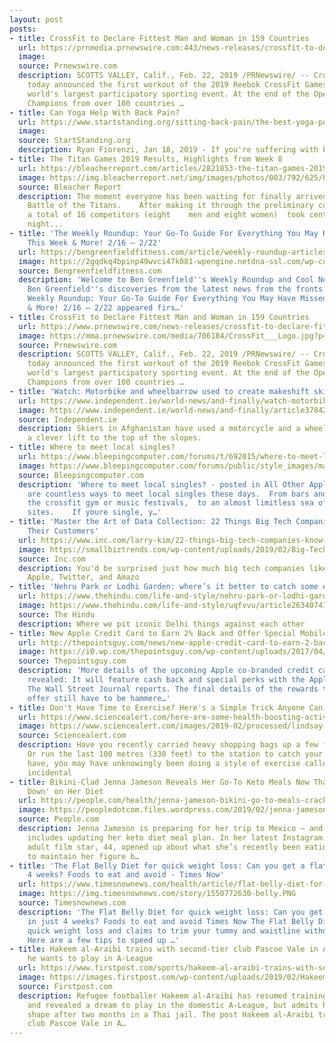 ```yaml
---
layout: post
posts:
- title: CrossFit to Declare Fittest Man and Woman in 159 Countries
  url: https://prnmedia.prnewswire.com:443/news-releases/crossfit-to-declare-fittest-man-and-woman-in-159-countries-300800211.html
  image: 
  source: Prnewswire.com
  description: SCOTTS VALLEY, Calif., Feb. 22, 2019 /PRNewswire/ -- CrossFit, Inc.
    today announced the first workout of the 2019 Reebok CrossFit Games Open, the
    world's largest participatory sporting event. At the end of the Open, National
    Champions from over 100 countries …
- title: Can Yoga Help With Back Pain?
  url: https://www.startstanding.org/sitting-back-pain/the-best-yoga-poses-for-back-pain/#wtf
  image: 
  source: StartStanding.org
  description: Ryan Fiorenzi, Jan 18, 2019 - If you're suffering with back pain and you're considering yoga, don't expect immediate results. It may have taken you years to get to the point where you developed back pain, so give it time for your body and mind to change.
- title: The Titan Games 2019 Results, Highlights from Week 8
  url: https://bleacherreport.com/articles/2821853-the-titan-games-2019-results-highlights-from-week-8
  image: https://img.bleacherreport.net/img/images/photos/003/792/625/hi-res-fbf7a22a3bf4023b251817b81b64de7f_crop_exact.jpg?w=1200&h=1200&q=75
  source: Bleacher Report
  description: The moment everyone has been waiting for finally arrived Thursday—the
    Battle of the Titans.    After making it through the preliminary competitions,
    a total of 16 competitors (eight    men and eight women)  took center stage Thursday
    night...
- title: 'The Weekly Roundup: Your Go-To Guide For Everything You May Have Missed
    This Week & More! 2/16 – 2/22'
  url: https://bengreenfieldfitness.com/article/weekly-roundup-articles/weekly-roundup-2-16-2-22/
  image: https://2gqdkq4bpinp49wvci47k081-wpengine.netdna-ssl.com/wp-content/uploads/2019/02/Untitled-design-9.png
  source: Bengreenfieldfitness.com
  description: 'Welcome to Ben Greenfield''s Weekly Roundup and Cool New Discoveries!
    Ben Greenfield''s discoveries from the latest news from the fronts The post The
    Weekly Roundup: Your Go-To Guide For Everything You May Have Missed This Week
    & More! 2/16 – 2/22 appeared firs…'
- title: CrossFit to Declare Fittest Man and Woman in 159 Countries
  url: https://www.prnewswire.com/news-releases/crossfit-to-declare-fittest-man-and-woman-in-159-countries-300800211.html
  image: https://mma.prnewswire.com/media/706184/CrossFit___Logo.jpg?p=facebook
  source: Prnewswire.com
  description: SCOTTS VALLEY, Calif., Feb. 22, 2019 /PRNewswire/ -- CrossFit, Inc.
    today announced the first workout of the 2019 Reebok CrossFit Games Open, the
    world's largest participatory sporting event. At the end of the Open, National
    Champions from over 100 countries …
- title: 'Watch: Motorbike and wheelbarrow used to create makeshift ski lift'
  url: https://www.independent.ie/world-news/and-finally/watch-motorbike-and-wheelbarrow-used-to-create-makeshift-ski-lift-37842617.html
  image: https://www.independent.ie/world-news/and-finally/article37842613.ece/ALTERNATES/h342/ipanews_7f2e7748-293c-47c2-a921-bd271fcb814d_1
  source: Independent.ie
  description: Skiers in Afghanistan have used a motorcycle and a wheelbarrow to create
    a clever lift to the top of the slopes.
- title: Where to meet local singles?
  url: https://www.bleepingcomputer.com/forums/t/692015/where-to-meet-local-singles/
  image: https://www.bleepingcomputer.com/forums/public/style_images/master/meta_image.png
  source: Bleepingcomputer.com
  description: 'Where to meet local singles? - posted in All Other Applications: There
    are countless ways to meet local singles these days.  From bars and cafes, to
    the crossfit gym or music festivals,  to an almost limitless sea of online dating
    sites.    If youre single, y…'
- title: 'Master the Art of Data Collection: 22 Things Big Tech Companies Know about
    Their Customers'
  url: https://www.inc.com/larry-kim/22-things-big-tech-companies-know-about-you.html
  image: https://smallbiztrends.com/wp-content/uploads/2019/02/Big-Tech.png
  source: Inc.com
  description: You'd be surprised just how much big tech companies like Google, Facebook,
    Apple, Twitter, and Amazo
- title: 'Nehru Park or Lodhi Garden: where’s it better to catch some exercise?'
  url: https://www.thehindu.com/life-and-style/nehru-park-or-lodhi-garden-wheres-it-better-to-catch-some-exercise/article26340742.ece
  image: https://www.thehindu.com/life-and-style/uqfvvu/article26340741.ece/ALTERNATES/LANDSCAPE_615/22DMCNEHRUPARK
  source: The Hindu
  description: Where we pit iconic Delhi things against each other
- title: New Apple Credit Card to Earn 2% Back and Offer Special Mobile Wallet Perks
  url: http://thepointsguy.com/news/new-apple-credit-card-to-earn-2-back-and-offer-special-mobile-wallet-perks/
  image: https://i0.wp.com/thepointsguy.com/wp-content/uploads/2017/04/GettyImages-480662250.jpg?fit=3000%2C1964px&ssl=1
  source: Thepointsguy.com
  description: 'More details of the upcoming Apple co-branded credit card have been
    revealed: It will feature cash back and special perks with the Apple Wallet app,
    The Wall Street Journal reports. The final details of the rewards the card will
    offer still have to be hammere…'
- title: Don't Have Time to Exercise? Here's a Simple Trick Anyone Can Squeeze In
  url: https://www.sciencealert.com/here-are-some-health-boosting-activities-for-even-the-most-time-poor-of-us
  image: https://www.sciencealert.com/images/2019-02/processed/lindsay-henwood-47743-unsplash_1_1024.jpg
  source: Sciencealert.com
  description: Have you recently carried heavy shopping bags up a few flights of stairs?
    Or run the last 100 metres (330 feet) to the station to catch your train? If you
    have, you may have unknowingly been doing a style of exercise called high-intensity
    incidental
- title: Bikini-Clad Jenna Jameson Reveals Her Go-To Keto Meals Now That She's 'Cracking
    Down' on Her Diet
  url: https://people.com/health/jenna-jameson-bikini-go-to-meals-cracking-down-keto-diet/
  image: https://peopledotcom.files.wordpress.com/2019/02/jenna-jameson-2.jpg?crop=0px%2C0px%2C2700px%2C1417.5px&resize=1200%2C630
  source: People.com
  description: Jenna Jameson is preparing for her trip to Mexico — and that, of course,
    includes updating her keto diet meal plan. In her latest Instagram post, the former
    adult film star, 44, opened up about what she’s recently been eating each day
    to maintain her figure b…
- title: 'The Flat Belly Diet for quick weight loss: Can you get a flat tummy in just
    4 weeks? Foods to eat and avoid - Times Now'
  url: https://www.timesnownews.com/health/article/flat-belly-diet-for-quick-weight-loss-lose-up-to-15-pounds-in-4-weeks-get-a-flat-tummy-what-foods-to-eat-and-avoid-on-low-salt-meal-plan/370324
  image: https://img.timesnownews.com/story/1550772630-belly.PNG
  source: Timesnownews.com
  description: 'The Flat Belly Diet for quick weight loss: Can you get a flat tummy
    in just 4 weeks? Foods to eat and avoid Times Now The Flat Belly Diet promises
    quick weight loss and claims to trim your tummy and waistline without exercise.
    Here are a few tips to speed up …'
- title: Hakeem al-Araibi trains with second-tier club Pascoe Vale in Australia, says
    he wants to play in A-League
  url: https://www.firstpost.com/sports/hakeem-al-araibi-trains-with-second-tier-club-pascoe-vale-in-australia-says-he-wants-to-play-in-a-league-6135811.html
  image: https://images.firstpost.com/wp-content/uploads/2019/02/Hakeem-al-Araibi-social-AP.jpg
  source: Firstpost.com
  description: Refugee footballer Hakeem al-Araibi has resumed training in Australia
    and revealed a dream to play in the domestic A-League, but admits he is out of
    shape after two months in a Thai jail. The post Hakeem al-Araibi trains with second-tier
    club Pascoe Vale in A…
---
```


